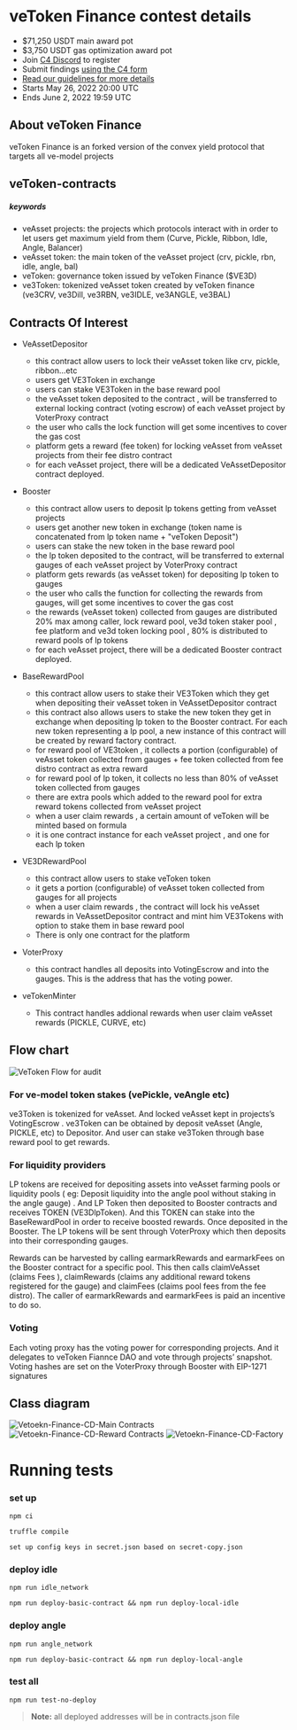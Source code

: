# veToken Finance contest details
- $71,250 USDT main award pot
- $3,750 USDT gas optimization award pot
- Join [C4 Discord](https://discord.gg/code4rena) to register
- Submit findings [using the C4 form](https://code4rena.com/contests/2022-05-vetoken-finance-contest/submit)
- [Read our guidelines for more details](https://docs.code4rena.com/roles/wardens)
- Starts May 26, 2022 20:00 UTC
- Ends June 2, 2022 19:59 UTC

## About veToken Finance

veToken Finance is an forked version of the convex yield protocol that targets all ve-model projects 

## veToken-contracts

##### keywords
- veAsset projects: the projects which protocols interact with in order to let users get maximum yield from them (Curve, Pickle, Ribbon, Idle, Angle, Balancer)
- veAsset token: the main token of the veAsset project (crv, pickle, rbn, idle, angle, bal)
- veToken: governance token issued by veToken Finance ($VE3D)
- ve3Token: tokenized veAsset token created by veToken finance (ve3CRV, ve3Dill, ve3RBN, ve3IDLE, ve3ANGLE, ve3BAL) 

## Contracts Of Interest
- VeAssetDepositor
  - this contract allow users to lock their veAsset token like crv, pickle, ribbon...etc 
  - users get VE3Token in exchange
  - users can stake VE3Token in the base reward pool
  - the veAsset token deposited to the contract , will be transferred to external locking contract (voting escrow) of each veAsset project by VoterProxy contract 
  - the user who calls the lock function will get some incentives to cover the gas cost 
  - platform gets a reward (fee token) for locking veAsset from veAsset projects from their fee distro contract 
  - for each veAsset project, there will be a dedicated VeAssetDepositor contract deployed.
   
- Booster
  - this contract allow users to deposit lp tokens getting from veAsset projects
  - users get another new token in exchange (token name is concatenated from lp token name + "veToken Deposit")
  - users can stake the new token in the base reward pool 
  - the lp token deposited to the contract, will be transferred to external gauges of each veAsset project by VoterProxy contract 
  - platform gets rewards (as veAsset token) for depositing lp token to gauges 
  - the user who calls the function for collecting the rewards from gauges, will get some incentives to cover the gas cost 
  - the rewards (veAsset token) collected from gauges are distributed 20% max among caller, lock reward pool, ve3d token staker pool , fee platform and ve3d token locking pool , 80% is distributed to reward pools of lp tokens
  - for each veAsset project, there will be a dedicated Booster contract deployed.

- BaseRewardPool
  - this contract allow users to stake their VE3Token which they get when depositing their veAsset token in VeAssetDepositor contract
  - this contract also allows users to stake the new token they get in exchange when depositing lp token to the Booster contract. For each new token representing a lp pool, a new instance of this contract will be created by reward factory contract.
  - for reward pool of VE3token , it collects a portion (configurable) of veAsset token collected from gauges + fee token collected from fee distro contract as extra reward 
  - for reward pool of lp token, it collects no less than 80% of veAsset token collected from gauges   
  - there are extra pools which added to the reward pool for extra reward tokens collected from veAsset project
  - when a user claim rewards , a certain amount of veToken will be minted based on formula  
  - it is one contract instance for each veAsset project , and one for each lp token

- VE3DRewardPool   
  - this contract allow users to stake veToken token 
  - it gets a portion (configurable) of veAsset token collected from gauges for all projects 
  - when a user claim rewards , the contract will lock his veAsset rewards in VeAssetDepositor contract and mint him VE3Tokens with option to stake them in base reward pool
  - There is only one contract for the platform
 
- VoterProxy
  - this contract handles all deposits into VotingEscrow and into the gauges. This is the address that has the voting power.

- veTokenMinter
  - This contract handles addional rewards when user claim veAsset rewards (PICKLE, CURVE, etc)  
  
## Flow chart

![VeToken Flow for audit](https://user-images.githubusercontent.com/77819086/170293893-6ae4d27f-b21d-42a9-be16-6f2f610191d1.png)

### For ve-model token stakes  (vePickle, veAngle etc)
ve3Token is tokenized for veAsset. And locked veAsset kept in projects’s VotingEscrow .  ve3Token can be obtained by deposit veAsset (Angle, PICKLE, etc) to Depositor.  And user can stake ve3Token through base reward pool to get rewards.   

 
### For liquidity providers

LP tokens are received for depositing assets into veAsset farming pools or liquidity pools ( eg: Deposit liquidity into the angle pool without staking in the angle gauge) . And LP Token then deposited to Booster contracts and receives TOKEN (VE3DlpToken). And this TOKEN can stake into the BaseRewardPool in order to receive boosted rewards. Once deposited in the Booster. The LP tokens will be sent through VoterProxy which then deposits into their corresponding gauges.

Rewards can be harvested by calling earmarkRewards and earmarkFees on the Booster contract for a specific pool. This then calls claimVeAsset
 (claims Fees ), claimRewards (claims any additional reward tokens registered for the gauge) and claimFees (claims pool fees from the fee distro). The caller of earmarkRewards and earmarkFees is paid an incentive to do so.


### Voting

Each voting proxy has the voting power for corresponding projects. And it delegates to veToken Fiannce DAO and vote through projects’ snapshot. Voting hashes are set on the VoterProxy through Booster with EIP-1271 signatures 


## Class diagram



![Vetoekn-Finance-CD-Main Contracts](https://user-images.githubusercontent.com/77819086/170214459-c6857ac3-1199-4872-b876-60a65fbd25be.svg)
![Vetoekn-Finance-CD-Reward Contracts](https://user-images.githubusercontent.com/77819086/170215780-a9e9b605-492a-4a04-8069-cea2413b2e98.svg)
![Vetoekn-Finance-CD-Factory](https://user-images.githubusercontent.com/77819086/170216085-2856ddd9-97ef-4e3b-9cca-994bd63e25e5.svg)

# Running tests

### set up

`npm ci`

`truffle compile`

`set up config keys in secret.json based on secret-copy.json`

### deploy idle

`npm run idle_network`

`npm run deploy-basic-contract && npm run deploy-local-idle`

### deploy angle

`npm run angle_network`

`npm run deploy-basic-contract && npm run deploy-local-angle`


### test all

`npm run test-no-deploy`

> **Note:** all deployed addresses will be in contracts.json file
